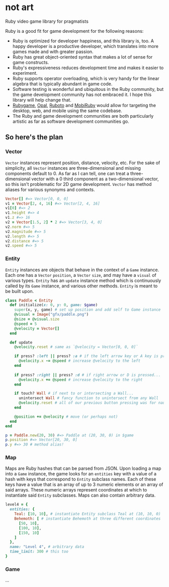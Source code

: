 not art
=======
Ruby video game library for pragmatists

Ruby is a good fit for game development for the following reasons:
* Ruby is optimized for developer happiness, and this library is, too. A happy developer is a productive developer, which translates into more games made and with greater passion.
* Ruby has great object-oriented syntax that makes a lot of sense for game constructs.
* Ruby's expressiveness reduces development time and makes it easier to experiment.
* Ruby supports operator overloading, which is very handy for the linear algebra that is typically abundant in game code.
* Software testing is wonderful and ubiquitous in the Ruby community, but the game development community has not embraced it. I hope this library will help change that.
* [Rubygame](https://github.com/rubygame/rubygame/), [Opal](https://github.com/opal/opal), [Ruboto](https://github.com/ruboto/ruboto) and [MobiRuby](https://github.com/mobiruby/mobiruby-ios) would allow for targeting the desktop, web, and mobile using the same codebase.
* The Ruby and game development communities are both particularly artistic as far as software development communities go.

So here's the plan
------------------

### Vector
`Vector` instances represent position, distance, velocity, etc. For the sake of simplicity, all `Vector` instances are three-dimensional and missing components default to 0. As far as I can tell, one can treat a three-dimensional vector with a 0 third component as a two-dimensional vector, so this isn't problematic for 2D game development. `Vector` has method aliases for various synonyms and contexts.

```ruby
Vector[] #=> Vector[0, 0, 0]
v1 = Vector[2, 4, 16] #=> Vector[2, 4, 16]
v1[0] #=> 2
v1.height #=> 4
v1.z #=> 16
v2 = Vector[1.5, 2] * 2 #=> Vector[3, 4, 0]
v2.norm #=> 5
v2.magnitude #=> 5
v2.length #=> 5
v2.distance #=> 5
v2.speed #=> 5
```

### Entity
`Entity` instances are objects that behave in the context of a `Game` instance. Each one has a `Vector` `position`, a `Vector` `size`, and may have a `visual` of various types. `Entity` has an `update` instance method which is continuously called by its `Game` instance, and various other methods. `Entity` is meant to be built upon.

```ruby
class Paddle < Entity
  def initialize(x: 0, y: 0, game: $game)
    super(x, y, game) # set up position and add self to Game instance
    @visual = Image("gfx/paddle.png")
    @size = @visual.size
    @speed = 5
    @velocity = Vector[]
  end

  def update
    @velocity.reset # same as `@velocity = Vector[0, 0, 0]`

    if press? :left || press? :a # if the left arrow key or A key is pressed...
      @velocity.x -= @speed # increase @velocity to the left
    end
    
    if press? :right || press? :d # if right arrow or D is pressed...
      @velocity.x += @speed # increase @velocity to the right
    end

    if touch? Wall # if next to or intersecting a Wall...
      unintersect Wall # fancy function to unintersect from any Wall
      @velocity.reset # all of our previous button pressing was for naught
    end

    @position += @velocity # move (or perhaps not)
  end
end

p = Paddle.new(20, 30) #=> Paddle at (20, 30, 0) in $game
p.position #=> Vector[20, 30, 0]
p.y #=> 30 # method alias!
```

### Map
Maps are Ruby hashes that can be parsed from JSON. Upon loading a map into a `Game` instance, the game looks for an `entities` key with a value of a hash with keys that correspond to `Entity` subclass names. Each of these keys have a value that is an array of up to 3 numeric elements or an array of said arrays. These numeric arrays represent coordinates at which to instantiate said `Entity` subclasses. Maps can also contain arbitrary data.

```ruby
level4 = {
  entities: {
    Teal: [10, 10], # instantiate Entity subclass Teal at (10, 10, 0)
    Behemoth: [ # instantiate Behemoth at three different coordinates
      [50, 10],
      [100, 10],
      [150, 10]
    ]
  },
  name: "Level 4", # arbitrary data
  time_limit: 300 # this too
}
```

### Game
...

